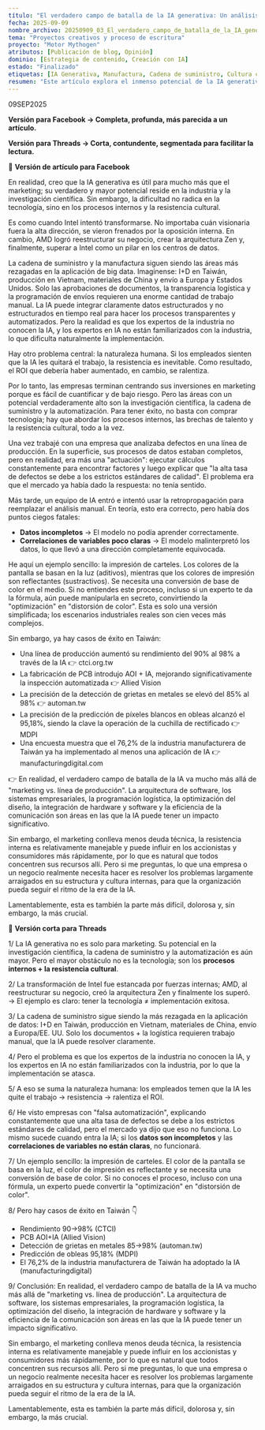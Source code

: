 ```yaml
---
título: "El verdadero campo de batalla de la IA generativa: Un análisis profundo desde el marketing hasta las aplicaciones industriales"
fecha: 2025-09-09
nombre_archivo: 20250909_03_El_verdadero_campo_de_batalla_de_la_IA_generativa.es.md
tema: "Proyectos creativos y proceso de escritura"
proyecto: "Motor Mythogen"
atributos: [Publicación de blog, Opinión]
dominio: [Estrategia de contenido, Creación con IA]
estado: "Finalizado"
etiquetas: [IA Generativa, Manufactura, Cadena de suministro, Cultura corporativa, Automatización]
resumen: "Este artículo explora el inmenso potencial de la IA generativa en los campos de la industria y la investigación científica, y señala que los procesos internos, la brecha de talento y la resistencia cultural son los desafíos centrales para realizar su valor, en lugar de la tecnología en sí."
---
```


09SEP2025

**Versión para Facebook → Completa, profunda, más parecida a un artículo.**

**Versión para Threads → Corta, contundente, segmentada para facilitar la lectura.**

📌 **Versión de artículo para Facebook**

En realidad, creo que la IA generativa es útil para mucho más que el marketing; su verdadero y mayor potencial reside en la industria y la investigación científica. Sin embargo, la dificultad no radica en la tecnología, sino en los procesos internos y la resistencia cultural.

Es como cuando Intel intentó transformarse. No importaba cuán visionaria fuera la alta dirección, se vieron frenados por la oposición interna. En cambio, AMD logró reestructurar su negocio, crear la arquitectura Zen y, finalmente, superar a Intel como un pilar en los centros de datos.

La cadena de suministro y la manufactura siguen siendo las áreas más rezagadas en la aplicación de big data. Imagínense: I+D en Taiwán, producción en Vietnam, materiales de China y envío a Europa y Estados Unidos. Solo las aprobaciones de documentos, la transparencia logística y la programación de envíos requieren una enorme cantidad de trabajo manual. La IA puede integrar claramente datos estructurados y no estructurados en tiempo real para hacer los procesos transparentes y automatizados. Pero la realidad es que los expertos de la industria no conocen la IA, y los expertos en IA no están familiarizados con la industria, lo que dificulta naturalmente la implementación.

Hay otro problema central: la naturaleza humana. Si los empleados sienten que la IA les quitará el trabajo, la resistencia es inevitable. Como resultado, el ROI que debería haber aumentado, en cambio, se ralentiza.

Por lo tanto, las empresas terminan centrando sus inversiones en marketing porque es fácil de cuantificar y de bajo riesgo. Pero las áreas con un potencial verdaderamente alto son la investigación científica, la cadena de suministro y la automatización. Para tener éxito, no basta con comprar tecnología; hay que abordar los procesos internos, las brechas de talento y la resistencia cultural, todo a la vez.

Una vez trabajé con una empresa que analizaba defectos en una línea de producción. En la superficie, sus procesos de datos estaban completos, pero en realidad, era más una "actuación": ejecutar cálculos constantemente para encontrar factores y luego explicar que "la alta tasa de defectos se debe a los estrictos estándares de calidad". El problema era que el mercado ya había dado la respuesta: no tenía sentido.

Más tarde, un equipo de IA entró e intentó usar la retropropagación para reemplazar el análisis manual. En teoría, esto era correcto, pero había dos puntos ciegos fatales:

*   **Datos incompletos** → El modelo no podía aprender correctamente.
*   **Correlaciones de variables poco claras** → El modelo malinterpretó los datos, lo que llevó a una dirección completamente equivocada.

He aquí un ejemplo sencillo: la impresión de carteles. Los colores de la pantalla se basan en la luz (aditivos), mientras que los colores de impresión son reflectantes (sustractivos). Se necesita una conversión de base de color en el medio. Si no entiendes este proceso, incluso si un experto te da la fórmula, aún puede manipularla en secreto, convirtiendo la "optimización" en "distorsión de color". Esta es solo una versión simplificada; los escenarios industriales reales son cien veces más complejos.

Sin embargo, ya hay casos de éxito en Taiwán:

*   Una línea de producción aumentó su rendimiento del 90% al 98% a través de la IA 👉 ctci.org.tw
*   La fabricación de PCB introdujo AOI + IA, mejorando significativamente la inspección automatizada 👉 Allied Vision
*   La precisión de la detección de grietas en metales se elevó del 85% al 98% 👉 automan.tw
*   La precisión de la predicción de píxeles blancos en obleas alcanzó el 95,18%, siendo la clave la operación de la cuchilla de rectificado 👉 MDPI
*   Una encuesta muestra que el 76,2% de la industria manufacturera de Taiwán ya ha implementado al menos una aplicación de IA 👉 manufacturingdigital.com

👉 En realidad, el verdadero campo de batalla de la IA va mucho más allá de "marketing vs. línea de producción".
La arquitectura de software, los sistemas empresariales, la programación logística, la optimización del diseño, la integración de hardware y software y la eficiencia de la comunicación son áreas en las que la IA puede tener un impacto significativo.

Sin embargo, el marketing conlleva menos deuda técnica, la resistencia interna es relativamente manejable y puede influir en los accionistas y consumidores más rápidamente, por lo que es natural que todos concentren sus recursos allí. Pero si me preguntas, lo que una empresa o un negocio realmente necesita hacer es resolver los problemas largamente arraigados en su estructura y cultura internas, para que la organización pueda seguir el ritmo de la era de la IA.

Lamentablemente, esta es también la parte más difícil, dolorosa y, sin embargo, la más crucial.

📌 **Versión corta para Threads**

1/
La IA generativa no es solo para marketing. Su potencial en la investigación científica, la cadena de suministro y la automatización es aún mayor. Pero el mayor obstáculo no es la tecnología; son los **procesos internos + la resistencia cultural**.

2/
La transformación de Intel fue estancada por fuerzas internas; AMD, al reestructurar su negocio, creó la arquitectura Zen y finalmente los superó.
→ El ejemplo es claro: tener la tecnología ≠ implementación exitosa.

3/
La cadena de suministro sigue siendo la más rezagada en la aplicación de datos: I+D en Taiwán, producción en Vietnam, materiales de China, envío a Europa/EE. UU. Solo los documentos + la logística requieren trabajo manual, que la IA puede resolver claramente.

4/
Pero el problema es que los expertos de la industria no conocen la IA, y los expertos en IA no están familiarizados con la industria, por lo que la implementación se atasca.

5/
A eso se suma la naturaleza humana: los empleados temen que la IA les quite el trabajo → resistencia → ralentiza el ROI.

6/
He visto empresas con "falsa automatización", explicando constantemente que una alta tasa de defectos se debe a los estrictos estándares de calidad, pero el mercado ya dijo que eso no funciona. Lo mismo sucede cuando entra la IA; si los **datos son incompletos** y las **correlaciones de variables no están claras**, no funcionará.

7/
Un ejemplo sencillo: la impresión de carteles. El color de la pantalla se basa en la luz, el color de impresión es reflectante y se necesita una conversión de base de color. Si no conoces el proceso, incluso con una fórmula, un experto puede convertir la "optimización" en "distorsión de color".

8/
Pero hay casos de éxito en Taiwán 👇

*   Rendimiento 90→98% (CTCI)
*   PCB AOI+IA (Allied Vision)
*   Detección de grietas en metales 85→98% (automan.tw)
*   Predicción de obleas 95,18% (MDPI)
*   El 76,2% de la industria manufacturera de Taiwán ha adoptado la IA (manufacturingdigital)

9/
Conclusión: En realidad, el verdadero campo de batalla de la IA va mucho más allá de "marketing vs. línea de producción".
La arquitectura de software, los sistemas empresariales, la programación logística, la optimización del diseño, la integración de hardware y software y la eficiencia de la comunicación son áreas en las que la IA puede tener un impacto significativo.

Sin embargo, el marketing conlleva menos deuda técnica, la resistencia interna es relativamente manejable y puede influir en los accionistas y consumidores más rápidamente, por lo que es natural que todos concentren sus recursos allí. Pero si me preguntas, lo que una empresa o un negocio realmente necesita hacer es resolver los problemas largamente arraigados en su estructura y cultura internas, para que la organización pueda seguir el ritmo de la era de la IA.

Lamentablemente, esta es también la parte más difícil, dolorosa y, sin embargo, la más crucial.
